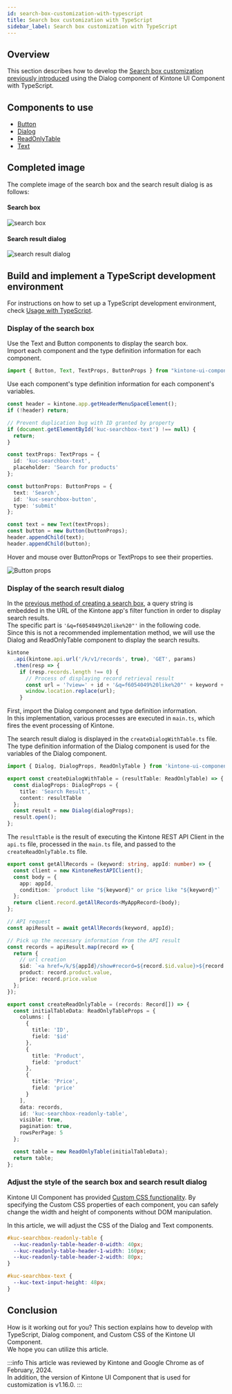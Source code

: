 ```yaml
---
id: search-box-customization-with-typescript
title: Search box customization with TypeScript
sidebar_label: Search box customization with TypeScript
---
```


## Overview

This section describes how to develop the [Search box customization previously introduced](../../guides/search-box-customization.md) using the Dialog component of Kintone UI Component with TypeScript.

## Components to use

- [Button](../components/desktop/button.md)
- [Dialog](../components/desktop/dialog.md)
- [ReadOnlyTable](../components/desktop/readonly-table.md)
- [Text](../components/desktop/text.md)

## Completed image

The complete image of the search box and the search result dialog is as follows:

#### Search box

![search box](/img/search_box_ts.png)

#### Search result dialog

![search result dialog](/img/search_result_dialog_ts.png)

## Build and implement a TypeScript development environment

For instructions on how to set up a TypeScript development environment, check [Usage with TypeScript](../../getting-started/usage-with-typescript.md).

### Display of the search box

Use the Text and Button components to display the search box.<br/>
Import each component and the type definition information for each component.

```typescript title="main.ts"
import { Button, Text, TextProps, ButtonProps } from "kintone-ui-component";
```

Use each component's type definition information for each component's variables.

```typescript title="main.ts"
const header = kintone.app.getHeaderMenuSpaceElement();
if (!header) return;

// Prevent duplication bug with ID granted by property
if (document.getElementById('kuc-searchbox-text') !== null) {
  return;
}

const textProps: TextProps = {
  id: 'kuc-searchbox-text',
  placeholder: 'Search for products'
};

const buttonProps: ButtonProps = {
  text: 'Search',
  id: 'kuc-searchbox-button',
  type: 'submit'
};

const text = new Text(textProps);
const button = new Button(buttonProps);
header.appendChild(text);
header.appendChild(button);
```

Hover and mouse over ButtonProps or TextProps to see their properties.

![Button props](/img/button_props.png)

### Display of the search result dialog

In the [previous method of creating a search box](../../guides/search-box-customization.md), a query string is embedded in the URL of the Kintone app's filter function in order to display search results.<br/>
The specific part is `'&q=f6054049%20like%20"'` in the following code.<br/>
Since this is not a recommended implementation method, we will use the Dialog and ReadOnlyTable component to display the search results.

```javascript
kintone
  .api(kintone.api.url('/k/v1/records', true), 'GET', params)
  .then(resp => {
    if (resp.records.length !== 0) {
      // Process of displaying record retrieval result
      const url = '?view=' + id + '&q=f6054049%20like%20"' + keyword + '"';
      window.location.replace(url);
    }
```

First, import the Dialog component and type definition information.<br/>
In this implementation, various processes are executed in `main.ts`, which fires the event processing of Kintone.

The search result dialog is displayed in the `createDialogWithTable.ts` file.
The type definition information of the Dialog component is used for the variables of the Dialog component.

```typescript title="createDialogWithTable.ts"
import { Dialog, DialogProps, ReadOnlyTable } from 'kintone-ui-component';

export const createDialogWithTable = (resultTable: ReadOnlyTable) => {
  const dialogProps: DialogProps = {
    title: 'Search Result',
    content: resultTable
  };
  const result = new Dialog(dialogProps);
  result.open();
};
```

The `resultTable` is the result of executing the Kintone REST API Client in the `api.ts` file, processed in the `main.ts` file, and passed to the `createReadOnlyTable.ts` file.

```typescript title="api.ts"
export const getAllRecords = (keyword: string, appId: number) => {
  const client = new KintoneRestAPIClient();
  const body = {
    app: appId,
    condition: `product like "${keyword}" or price like "${keyword}"`
  };
  return client.record.getAllRecords<MyAppRecord>(body);
};
```

```typescript title="main.ts"
// API request
const apiResult = await getAllRecords(keyword, appId);

// Pick up the necessary information from the API result
const records = apiResult.map(record => {
  return {
    // url creation
    $id: `<a href=/k/${appId}/show#record=${record.$id.value}>${record.$id.value}</a>`,
    product: record.product.value,
    price: record.price.value
  };
});
```

```typescript title="createReadOnlyTable.ts"
export const createReadOnlyTable = (records: Record[]) => {
  const initialTableData: ReadOnlyTableProps = {
    columns: [
      {
        title: 'ID',
        field: '$id'
      },
      {
        title: 'Product',
        field: 'product'
      },
      {
        title: 'Price',
        field: 'price'
      }
    ],
    data: records,
    id: 'kuc-searchbox-readonly-table',
    visible: true,
    pagination: true,
    rowsPerPage: 5
  };

  const table = new ReadOnlyTable(initialTableData);
  return table;
};
```

### Adjust the style of the search box and search result dialog

Kintone UI Component has provided [Custom CSS functionality](../getting-started/custom-css.md). By specifying the Custom CSS properties of each component, you can safely change the width and height of components without DOM manipulation.

In this article, we will adjust the CSS of the Dialog and Text components.

```css
#kuc-searchbox-readonly-table {
  --kuc-readonly-table-header-0-width: 40px;
  --kuc-readonly-table-header-1-width: 160px;
  --kuc-readonly-table-header-2-width: 80px;
}

#kuc-searchbox-text {
  --kuc-text-input-height: 48px;
}
```

## Conclusion

How is it working out for you? This section explains how to develop with TypeScript, Dialog component, and Custom CSS of the Kintone UI Component.<br/>
We hope you can utilize this article.

:::info
This article was reviewed by Kintone and Google Chrome as of February, 2024.<br/>
In addition, the version of Kintone UI Component that is used for customization is v1.16.0.
:::